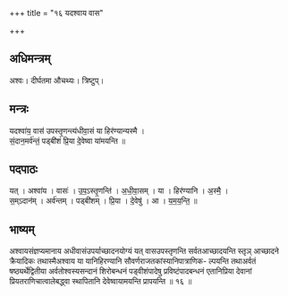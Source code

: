 +++
title = "१६ यदश्वाय वास"

+++
## अधिमन्त्रम्
अश्वः। दीर्घतमा औचथ्यः। त्रिष्टुप्।

## मन्त्रः
यदश्वा॑य॒ वास॑ उपस्तृ॒णन्त्य॑धीवा॒सं या हिर॑ण्यान्यस्मै ।  
सं॒दान॒मर्व॑न्तं॒ पड्बी॑शं प्रि॒या दे॒वेष्वा या॑मयन्ति ॥

## पदपाठः
यत् । अश्वा॑य । वासः॑ । उ॒प॒ऽस्तृ॒णन्ति॑ । अ॒धी॒वा॒सम् । या । हिर॑ण्यानि । अ॒स्मै॒ ।  
स॒म्ऽदान॑म् । अर्व॑न्तम् । पड्बी॑शम् । प्रि॒या । दे॒वेषु॑ । आ । य॒म॒य॒न्ति॒ ॥

## भाष्यम्
अश्वायसंज्ञप्यमानाय अधीवासंउपर्याच्छादनयोग्यं यत् वासउपस्तृणन्ति सर्वतआच्छादयन्ति स्तृञ् आच्छादने क्रैयादिकः तथास्मैअश्वाय या यानिहिरण्यानि सौवर्णराजतकांस्यानिपात्राणिक- ल्पयन्ति तथाअर्वतं षष्ठ्यर्थेद्वितीया अर्वतोश्वस्यसन्दानं शिरोबन्धनं पड्वीशंपादेषु प्रविष्टंपादबन्धनं एतानिप्रिया देवानां प्रियतराणिचात्वालेबद्ध्वा स्थापितानि देवेष्वायामयन्ति प्रापयन्ति ॥ १६ ॥